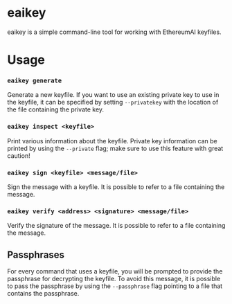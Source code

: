 eaikey
======

eaikey is a simple command-line tool for working with EthereumAI keyfiles.


# Usage

### `eaikey generate`

Generate a new keyfile.
If you want to use an existing private key to use in the keyfile, it can be 
specified by setting `--privatekey` with the location of the file containing the 
private key.


### `eaikey inspect <keyfile>`

Print various information about the keyfile.
Private key information can be printed by using the `--private` flag;
make sure to use this feature with great caution!


### `eaikey sign <keyfile> <message/file>`

Sign the message with a keyfile.
It is possible to refer to a file containing the message.


### `eaikey verify <address> <signature> <message/file>`

Verify the signature of the message.
It is possible to refer to a file containing the message.


## Passphrases

For every command that uses a keyfile, you will be prompted to provide the 
passphrase for decrypting the keyfile.  To avoid this message, it is possible
to pass the passphrase by using the `--passphrase` flag pointing to a file that
contains the passphrase.
